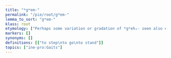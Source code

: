 ```yaml
---
title: "*gʷem-"
permalink: "/pie/root/gʷem-"
lemma_to_sort: "gʷem-"
klass: root
etymology: ["Perhaps some variation or gradation of *gʷeh₂- seen also on *mendʰ- - *meh₂dʰ-, *med- - *meh₁-/*meh₁d-."]
markers: []
synonyms: []
definitions: [["to step\nto go\nto stand"]]
topics: ["ine-pro:Gaits"]
---
```

